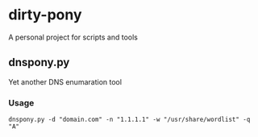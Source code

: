# dirty-pony
A personal project for scripts and tools
## dnspony.py
Yet another DNS enumaration tool
### Usage
```
dnspony.py -d "domain.com" -n "1.1.1.1" -w "/usr/share/wordlist" -q "A"
```
